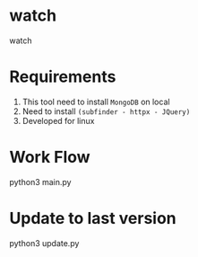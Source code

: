 # watch
watch

# Requirements
1. This tool need to install ```MongoDB``` on local
2. Need to install ```(subfinder - httpx - JQuery)```
3. Developed for linux

# Work Flow
python3 main.py

# Update to last version
python3 update.py
